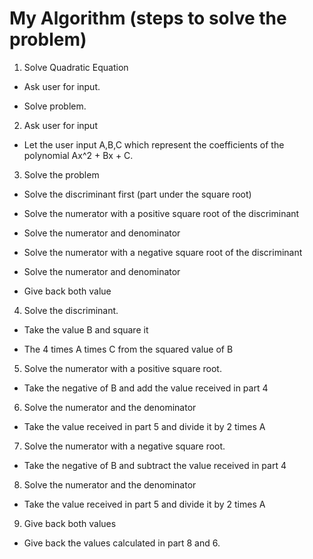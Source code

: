 # My Algorithm (steps to solve the problem)
1)	Solve Quadratic Equation

* Ask user for input.

* Solve problem.

2)	Ask user for input

* Let the user input A,B,C which represent the coefficients of the polynomial Ax^2 + Bx + C. 

3)	Solve the problem

* Solve the discriminant first (part under the square root)

* Solve the numerator with a positive square root of the discriminant

* Solve the numerator and denominator

* Solve the numerator with a negative square root of the discriminant

* Solve the numerator and denominator

* Give back both value

4)	Solve the discriminant.

* Take the value B and square it

* The 4 times A times C from the squared value of B

5)	Solve the numerator with a positive square root. 

* Take the negative of B and add the value received in part 4

6)	Solve the numerator and the denominator

* Take the value received in part 5 and divide it by 2 times A

7)	Solve the numerator with a negative square root. 

* Take the negative of B and subtract the value received in part 4

8)	Solve the numerator and the denominator

* Take the value received in part 5 and divide it by 2 times A

9)	Give back both values

* Give back the values calculated in part 8 and 6.